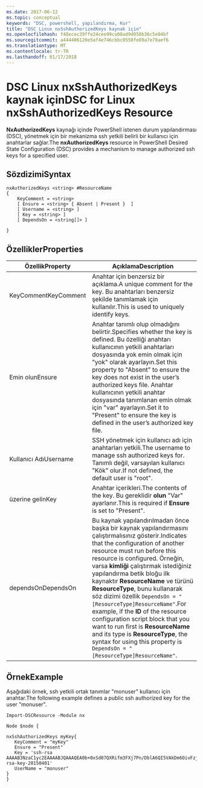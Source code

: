 ```yaml
---
ms.date: 2017-06-12
ms.topic: conceptual
keywords: "DSC, powershell, yapılandırma, Kur"
title: "DSC Linux nxSshAuthorizedKeys kaynak için"
ms.openlocfilehash: f48ecec39ffe24cee99ca08ad9d050b36c5e04bf
ms.sourcegitcommit: a444406120e5af4e746cbbc0558fe89a7e78aef6
ms.translationtype: MT
ms.contentlocale: tr-TR
ms.lasthandoff: 01/17/2018
---
```

# <a name="dsc-for-linux-nxsshauthorizedkeys-resource"></a><span data-ttu-id="dfab9-103">DSC Linux nxSshAuthorizedKeys kaynak için</span><span class="sxs-lookup"><span data-stu-id="dfab9-103">DSC for Linux nxSshAuthorizedKeys Resource</span></span>

<span data-ttu-id="dfab9-104">**NxAuthorizedKeys** kaynağı içinde PowerShell istenen durum yapılandırması (DSC), yönetmek için bir mekanizma ssh yetkili belirli bir kullanıcı için anahtarlar sağlar.</span><span class="sxs-lookup"><span data-stu-id="dfab9-104">The **nxAuthorizedKeys** resource in PowerShell Desired State Configuration (DSC) provides a mechanism to manage authorized ssh keys for a specified user.</span></span>

## <a name="syntax"></a><span data-ttu-id="dfab9-105">Sözdizimi</span><span class="sxs-lookup"><span data-stu-id="dfab9-105">Syntax</span></span>

```
nxAuthorizedKeys <string> #ResourceName
{
    KeyComment = <string>
    [ Ensure = <string> { Absent | Present }  ]
    [ Username = <string> ]
    [ Key = <string> ]
    [ DependsOn = <string[]> ]

}
```

## <a name="properties"></a><span data-ttu-id="dfab9-106">Özellikler</span><span class="sxs-lookup"><span data-stu-id="dfab9-106">Properties</span></span>

|  <span data-ttu-id="dfab9-107">Özellik</span><span class="sxs-lookup"><span data-stu-id="dfab9-107">Property</span></span> |  <span data-ttu-id="dfab9-108">Açıklama</span><span class="sxs-lookup"><span data-stu-id="dfab9-108">Description</span></span> | 
|---|---|
| <span data-ttu-id="dfab9-109">KeyComment</span><span class="sxs-lookup"><span data-stu-id="dfab9-109">KeyComment</span></span>| <span data-ttu-id="dfab9-110">Anahtar için benzersiz bir açıklama.</span><span class="sxs-lookup"><span data-stu-id="dfab9-110">A unique comment for the key.</span></span> <span data-ttu-id="dfab9-111">Bu anahtarları benzersiz şekilde tanımlamak için kullanılır.</span><span class="sxs-lookup"><span data-stu-id="dfab9-111">This is used to uniquely identify keys.</span></span>| 
| <span data-ttu-id="dfab9-112">Emin olun</span><span class="sxs-lookup"><span data-stu-id="dfab9-112">Ensure</span></span>| <span data-ttu-id="dfab9-113">Anahtar tanımlı olup olmadığını belirtir.</span><span class="sxs-lookup"><span data-stu-id="dfab9-113">Specifies whether the key is defined.</span></span> <span data-ttu-id="dfab9-114">Bu özelliği anahtarı kullanıcının yetkili anahtarları dosyasında yok emin olmak için "yok" olarak ayarlayın.</span><span class="sxs-lookup"><span data-stu-id="dfab9-114">Set this property to "Absent" to ensure the key does not exist in the user’s authorized keys file.</span></span> <span data-ttu-id="dfab9-115">Anahtar kullanıcının yetkili anahtar dosyasında tanımlanan emin olmak için "var" ayarlayın.</span><span class="sxs-lookup"><span data-stu-id="dfab9-115">Set it to "Present" to ensure the key is defined in the user’s authorized key file.</span></span>| 
| <span data-ttu-id="dfab9-116">Kullanıcı Adı</span><span class="sxs-lookup"><span data-stu-id="dfab9-116">Username</span></span>| <span data-ttu-id="dfab9-117">SSH yönetmek için kullanıcı adı için anahtarları yetkili.</span><span class="sxs-lookup"><span data-stu-id="dfab9-117">The username to manage ssh authorized keys for.</span></span> <span data-ttu-id="dfab9-118">Tanımlı değil, varsayılan kullanıcı "Kök" olur.</span><span class="sxs-lookup"><span data-stu-id="dfab9-118">If not defined, the default user is "root".</span></span>| 
| <span data-ttu-id="dfab9-119">üzerine gelin</span><span class="sxs-lookup"><span data-stu-id="dfab9-119">Key</span></span>| <span data-ttu-id="dfab9-120">Anahtar içerikleri.</span><span class="sxs-lookup"><span data-stu-id="dfab9-120">The contents of the key.</span></span> <span data-ttu-id="dfab9-121">Bu gereklidir **olun** "Var" ayarlanır.</span><span class="sxs-lookup"><span data-stu-id="dfab9-121">This is required if **Ensure** is set to "Present".</span></span>| 
| <span data-ttu-id="dfab9-122">dependsOn</span><span class="sxs-lookup"><span data-stu-id="dfab9-122">DependsOn</span></span> | <span data-ttu-id="dfab9-123">Bu kaynak yapılandırılmadan önce başka bir kaynak yapılandırmasını çalıştırmalısınız gösterir.</span><span class="sxs-lookup"><span data-stu-id="dfab9-123">Indicates that the configuration of another resource must run before this resource is configured.</span></span> <span data-ttu-id="dfab9-124">Örneğin, varsa **kimliği** çalıştırmak istediğiniz yapılandırma betik bloğu ilk kaynaktır **ResourceName** ve türünü **ResourceType**, bunu kullanarak söz dizimi özellik `DependsOn = "[ResourceType]ResourceName"`.</span><span class="sxs-lookup"><span data-stu-id="dfab9-124">For example, if the **ID** of the resource configuration script block that you want to run first is **ResourceName** and its type is **ResourceType**, the syntax for using this property is `DependsOn = "[ResourceType]ResourceName"`.</span></span>| 

## <a name="example"></a><span data-ttu-id="dfab9-125">Örnek</span><span class="sxs-lookup"><span data-stu-id="dfab9-125">Example</span></span>

<span data-ttu-id="dfab9-126">Aşağıdaki örnek, ssh yetkili ortak tanımlar "monuser" kullanıcı için anahtar.</span><span class="sxs-lookup"><span data-stu-id="dfab9-126">The following example defines a public ssh authorized key for the user "monuser".</span></span>

```
Import-DSCResource -Module nx 

Node $node {

nxSshAuthorizedKeys myKey{
   KeyComment = "myKey"
   Ensure = "Present"
   Key = 'ssh-rsa AAAAB3NzaC1yc2EAAAABJQAAAQEA0b+0xSd07QXRifm3FXj7Pn/DblA6QI5VAkDm6OivFzj3U6qGD1VJ6AAxWPCyMl/qhtpRtxZJDu/TxD8AyZNgc8aN2CljN1hOMbBRvH2q5QPf/nCnnJRaGsrxIqZjyZdYo9ZEEzjZUuMDM5HI1LA9B99k/K6PK2Bc1NLivpu7nbtVG2tLOQs+GefsnHuetsRMwo/+c3LtwYm9M0XfkGjYVCLO4CoFuSQpvX6AB3TedUy6NZ0iuxC0kRGg1rIQTwSRcw+McLhslF0drs33fw6tYdzlLBnnzimShMuiDWiT37WqCRovRGYrGCaEFGTG2e0CN8Co8nryXkyWc6NSDNpMzw== rsa-key-20150401'
   UserName = "monuser"
} 
}
```

